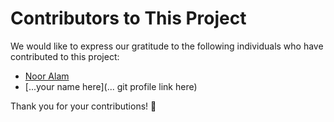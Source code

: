 # Contributors to This Project

We would like to express our gratitude to the following individuals who have contributed to this project:

- [Noor Alam](https://github.com/nooralamf42)
- [...your name here](... git profile link here)

Thank you for your contributions! 🎉